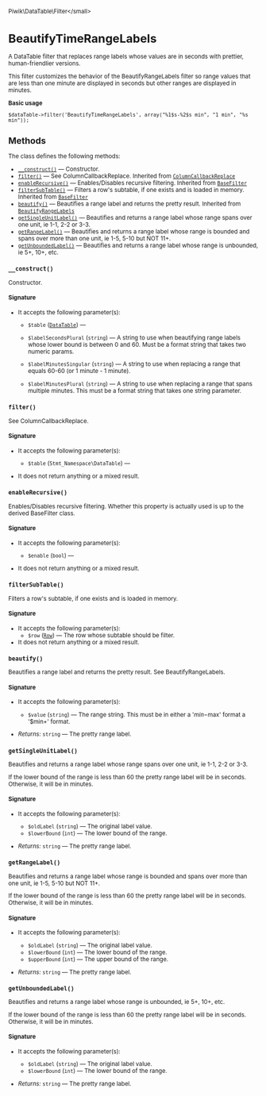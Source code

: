 <small>Piwik\DataTable\Filter\</small>

BeautifyTimeRangeLabels
=======================

A DataTable filter that replaces range labels whose values are in seconds with prettier, human-friendlier versions.

This filter customizes the behavior of the BeautifyRangeLabels filter
so range values that are less than one minute are displayed in seconds but
other ranges are displayed in minutes.

**Basic usage**

    $dataTable->filter('BeautifyTimeRangeLabels', array("%1$s-%2$s min", "1 min", "%s min"));

Methods
-------

The class defines the following methods:

- [`__construct()`](#__construct) &mdash; Constructor.
- [`filter()`](#filter) &mdash; See ColumnCallbackReplace. Inherited from [`ColumnCallbackReplace`](../../../Piwik/DataTable/Filter/ColumnCallbackReplace.md)
- [`enableRecursive()`](#enablerecursive) &mdash; Enables/Disables recursive filtering. Inherited from [`BaseFilter`](../../../Piwik/DataTable/BaseFilter.md)
- [`filterSubTable()`](#filtersubtable) &mdash; Filters a row's subtable, if one exists and is loaded in memory. Inherited from [`BaseFilter`](../../../Piwik/DataTable/BaseFilter.md)
- [`beautify()`](#beautify) &mdash; Beautifies a range label and returns the pretty result. Inherited from [`BeautifyRangeLabels`](../../../Piwik/DataTable/Filter/BeautifyRangeLabels.md)
- [`getSingleUnitLabel()`](#getsingleunitlabel) &mdash; Beautifies and returns a range label whose range spans over one unit, ie 1-1, 2-2 or 3-3.
- [`getRangeLabel()`](#getrangelabel) &mdash; Beautifies and returns a range label whose range is bounded and spans over more than one unit, ie 1-5, 5-10 but NOT 11+.
- [`getUnboundedLabel()`](#getunboundedlabel) &mdash; Beautifies and returns a range label whose range is unbounded, ie 5+, 10+, etc.

<a name="__construct" id="__construct"></a>
<a name="__construct" id="__construct"></a>
### `__construct()`

Constructor.

#### Signature

-  It accepts the following parameter(s):
    - `$table` ([`DataTable`](../../../Piwik/DataTable.md)) &mdash;
      
    - `$labelSecondsPlural` (`string`) &mdash;
       A string to use when beautifying range labels whose lower bound is between 0 and 60. Must be a format string that takes two numeric params.
    - `$labelMinutesSingular` (`string`) &mdash;
       A string to use when replacing a range that equals 60-60 (or 1 minute - 1 minute).
    - `$labelMinutesPlural` (`string`) &mdash;
       A string to use when replacing a range that spans multiple minutes. This must be a format string that takes one string parameter.

<a name="filter" id="filter"></a>
<a name="filter" id="filter"></a>
### `filter()`

See ColumnCallbackReplace.

#### Signature

-  It accepts the following parameter(s):
    - `$table` (`Stmt_Namespace\DataTable`) &mdash;
      
- It does not return anything or a mixed result.

<a name="enablerecursive" id="enablerecursive"></a>
<a name="enableRecursive" id="enableRecursive"></a>
### `enableRecursive()`

Enables/Disables recursive filtering. Whether this property is actually used
is up to the derived BaseFilter class.

#### Signature

-  It accepts the following parameter(s):
    - `$enable` (`bool`) &mdash;
      
- It does not return anything or a mixed result.

<a name="filtersubtable" id="filtersubtable"></a>
<a name="filterSubTable" id="filterSubTable"></a>
### `filterSubTable()`

Filters a row's subtable, if one exists and is loaded in memory.

#### Signature

-  It accepts the following parameter(s):
    - `$row` ([`Row`](../../../Piwik/DataTable/Row.md)) &mdash;
       The row whose subtable should be filter.
- It does not return anything or a mixed result.

<a name="beautify" id="beautify"></a>
<a name="beautify" id="beautify"></a>
### `beautify()`

Beautifies a range label and returns the pretty result. See BeautifyRangeLabels.

#### Signature

-  It accepts the following parameter(s):
    - `$value` (`string`) &mdash;
       The range string. This must be in either a '$min-$max' format a '$min+' format.

- *Returns:*  `string` &mdash;
    The pretty range label.

<a name="getsingleunitlabel" id="getsingleunitlabel"></a>
<a name="getSingleUnitLabel" id="getSingleUnitLabel"></a>
### `getSingleUnitLabel()`

Beautifies and returns a range label whose range spans over one unit, ie
1-1, 2-2 or 3-3.

If the lower bound of the range is less than 60 the pretty range label
will be in seconds. Otherwise, it will be in minutes.

#### Signature

-  It accepts the following parameter(s):
    - `$oldLabel` (`string`) &mdash;
       The original label value.
    - `$lowerBound` (`int`) &mdash;
       The lower bound of the range.

- *Returns:*  `string` &mdash;
    The pretty range label.

<a name="getrangelabel" id="getrangelabel"></a>
<a name="getRangeLabel" id="getRangeLabel"></a>
### `getRangeLabel()`

Beautifies and returns a range label whose range is bounded and spans over
more than one unit, ie 1-5, 5-10 but NOT 11+.

If the lower bound of the range is less than 60 the pretty range label
will be in seconds. Otherwise, it will be in minutes.

#### Signature

-  It accepts the following parameter(s):
    - `$oldLabel` (`string`) &mdash;
       The original label value.
    - `$lowerBound` (`int`) &mdash;
       The lower bound of the range.
    - `$upperBound` (`int`) &mdash;
       The upper bound of the range.

- *Returns:*  `string` &mdash;
    The pretty range label.

<a name="getunboundedlabel" id="getunboundedlabel"></a>
<a name="getUnboundedLabel" id="getUnboundedLabel"></a>
### `getUnboundedLabel()`

Beautifies and returns a range label whose range is unbounded, ie
5+, 10+, etc.

If the lower bound of the range is less than 60 the pretty range label
will be in seconds. Otherwise, it will be in minutes.

#### Signature

-  It accepts the following parameter(s):
    - `$oldLabel` (`string`) &mdash;
       The original label value.
    - `$lowerBound` (`int`) &mdash;
       The lower bound of the range.

- *Returns:*  `string` &mdash;
    The pretty range label.

